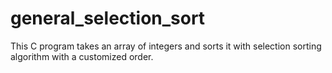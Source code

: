# general_selection_sort
This C program takes an array of integers and sorts it with selection sorting algorithm with a customized order. 
